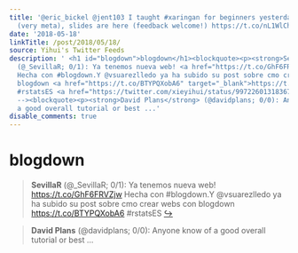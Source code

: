 ```yaml
---
title: '@eric_bickel @jent103 I taught #xaringan for beginners yesterday with #xaringan
  (very meta), slides are here (feedback welcome!) https://t.co/nL1WlCh0nm https://t.co/P45zTXwXWa'
date: '2018-05-18'
linkTitle: /post/2018/05/18/
source: Yihui's Twitter Feeds
description: ' <h1 id="blogdown">blogdown</h1><blockquote><p><strong>SevillaR</strong>
  (@_SevillaR; 0/1): Ya tenemos nueva web! <a href="https://t.co/GhF6FRVZjw" target="_blank">https://t.co/GhF6FRVZjw</a>
  Hecha con #blogdown.Y @vsuarezlledo ya ha subido su post sobre cmo crear webs con
  blogdown <a href="https://t.co/BTYPQXobA6" target="_blank">https://t.co/BTYPQXobA6</a>
  #rstatsES <a href="https://twitter.com/xieyihui/status/997226013183676416" target="_blank">&#8618;</a></p></blockquote><!--
  --><blockquote><p><strong>David Plans</strong> (@davidplans; 0/0): Anyone know of
  a good overall tutorial or best ...'
disable_comments: true
---
```

 <h1 id="blogdown">blogdown</h1><blockquote><p><strong>SevillaR</strong> (@_SevillaR; 0/1): Ya tenemos nueva web! <a href="https://t.co/GhF6FRVZjw" target="_blank">https://t.co/GhF6FRVZjw</a> Hecha con #blogdown.Y @vsuarezlledo ya ha subido su post sobre cmo crear webs con blogdown <a href="https://t.co/BTYPQXobA6" target="_blank">https://t.co/BTYPQXobA6</a> #rstatsES <a href="https://twitter.com/xieyihui/status/997226013183676416" target="_blank">&#8618;</a></p></blockquote><!-- --><blockquote><p><strong>David Plans</strong> (@davidplans; 0/0): Anyone know of a good overall tutorial or best ...